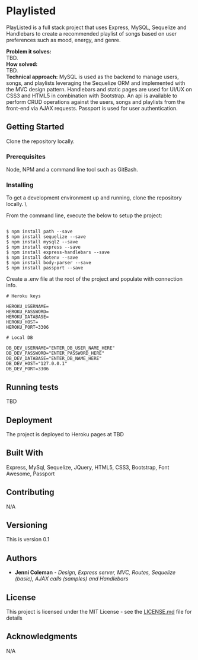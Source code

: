 # Playlisted

PlayListed is a full stack project that uses Express, MySQL, Sequelize and Handlebars to create a recommended playlist of songs based on user preferences such as mood, energy, and genre.

**Problem it solves:** \
TBD. \
**How solved:** \
TBD. \
**Technical approach:** MySQL is used as the backend to manage users, songs, and playlists leveraging the Sequelize ORM and implemented with the MVC design pattern.  Handlebars and static pages are used for UI/UX on CSS3 and HTML5 in combination with Bootstrap.  An api is available to perform CRUD operations against the users, songs and playlists from the front-end via AJAX requests.  Passport is used for user authentication.

## Getting Started
 
Clone the repository locally.

### Prerequisites

Node, NPM and a command line tool such as GitBash.

### Installing

To get a development environment up and running, clone the repository locally. \

From the command line, execute the below to setup the project:

```

$ npm install path --save
$ npm install sequelize --save
$ npm install mysql2 --save
$ npm install express --save
$ npm install express-handlebars --save
$ npm install dotenv --save
$ npm install body-parser --save
$ npm install passport --save

```
Create a .env file at the root of the project and populate with connection info.

```
# Heroku keys

HEROKU_USERNAME=
HEROKU_PASSWORD=
HEROKU_DATABASE=
HEROKU_HOST=
HEROKU_PORT=3306

# Local DB

DB_DEV_USERNAME="ENTER_DB_USER_NAME_HERE"
DB_DEV_PASSWORD="ENTER_PASSWORD_HERE"
DB_DEV_DATABASE="ENTER_DB_NAME_HERE"
DB_DEV_HOST="127.0.0.1"
DB_DEV_PORT=3306

```

## Running tests

TBD

## Deployment

The project is deployed to Heroku pages at TBD

## Built With

Express, MySql, Sequelize, JQuery, HTML5, CSS3, Bootstrap, Font Awesome, Passport

## Contributing

N/A

## Versioning

This is version 0.1

## Authors

* **Jenni Coleman** - *Design, Express server, MVC, Routes, Sequelize (basic), AJAX calls (samples) and Handlebars*

## License

This project is licensed under the MIT License - see the [LICENSE.md](LICENSE.md) file for details

## Acknowledgments

N/A